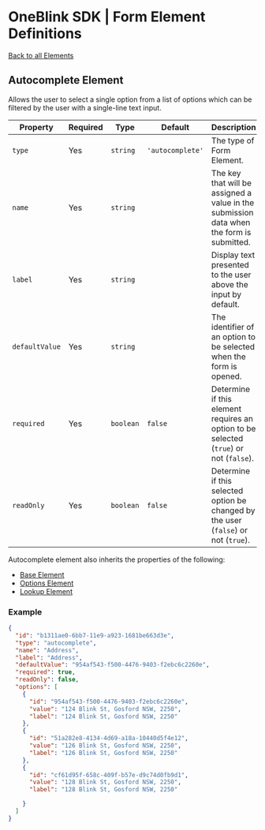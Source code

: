 # OneBlink SDK | Form Element Definitions

[Back to all Elements](../README.md)

## Autocomplete Element

Allows the user to select a single option from a list of options which can be filtered by the user with a single-line text input.

| Property       | Required | Type      | Default          | Description                                                                              |
| -------------- | -------- | --------- | ---------------- | ---------------------------------------------------------------------------------------- |
| `type`         | Yes      | `string`  | `'autocomplete'` | The type of Form Element.                                                                |
| `name`         | Yes      | `string`  |                  | The key that will be assigned a value in the submission data when the form is submitted. |
| `label`        | Yes      | `string`  |                  | Display text presented to the user above the input by default.                           |
| `defaultValue` | Yes      | `string`  |                  | The identifier of an option to be selected when the form is opened.                      |
| `required`     | Yes      | `boolean` | `false`          | Determine if this element requires an option to be selected (`true`) or not (`false`).   |
| `readOnly`     | Yes      | `boolean` | `false`          | Determine if this selected option be changed by the user (`false`) or not (`true`).      |

Autocomplete element also inherits the properties of the following:

-   [Base Element](./base-element.md)
-   [Options Element](./options-element.md)
-   [Lookup Element](./lookup-element.md)

### Example

```JSON
{
  "id": "b1311ae0-6bb7-11e9-a923-1681be663d3e",
  "type": "autocomplete",
  "name": "Address",
  "label": "Address",
  "defaultValue": "954af543-f500-4476-9403-f2ebc6c2260e",
  "required": true,
  "readOnly": false,
  "options": [
    {
      "id": "954af543-f500-4476-9403-f2ebc6c2260e",
      "value": "124 Blink St, Gosford NSW, 2250",
      "label": "124 Blink St, Gosford NSW, 2250"
    },
    {
      "id": "51a282e8-4134-4d69-a18a-10440d5f4e12",
      "value": "126 Blink St, Gosford NSW, 2250",
      "label": "126 Blink St, Gosford NSW, 2250"
    },
    {
      "id": "cf61d95f-658c-409f-b57e-d9c74d0fb9d1",
      "value": "128 Blink St, Gosford NSW, 2250",
      "label": "128 Blink St, Gosford NSW, 2250"

    }
  ]
}
```
